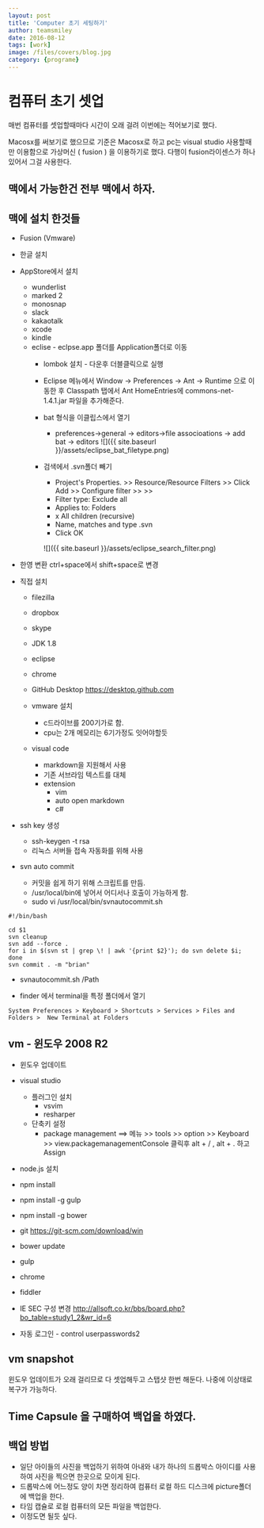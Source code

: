 ```yaml
---
layout: post
title: 'Computer 초기 세팅하기' 
author: teamsmiley 
date: 2016-08-12
tags: [work]
image: /files/covers/blog.jpg
category: {programe}
---
```


# 컴퓨터 초기 셋업

매번 컴퓨터를 셋업할때마다 시간이 오래 걸려 이번에는 적어보기로 했다.

Macosx를 써보기로 했으므로 기준은 Macosx로 하고 pc는 visual studio 사용할때만 이용함으로 가상머신 ( fusion ) 을 이용하기로 했다.
다행이 fusion라이센스가 하나 있어서 그걸 사용한다.

## 맥에서 가능한건 전부 맥에서 하자.

## 맥에 설치 한것들 
* Fusion (Vmware)
* 한글 설치
* AppStore에서 설치 
    * wunderlist 
    * marked 2
    * monosnap
    * slack 
    * kakaotalk 
    * xcode
    * kindle
    * eclise - eclpse.app 폴더를 Application폴더로 이동 
        * lombok 설치 - 다운후 더블클릭으로 실행  
        * Eclipse 메뉴에서 Window -> Preferences -> Ant -> Runtime 으로 이동한 후 Classpath 탭에서 Ant HomeEntries에 commons-net-1.4.1.jar 파일을 추가해준다.
        * bat 형식을 이클립스에서 열기 
            * preferences->general -> editors->file associoations -> add bat -> editors 
            ![]({{ site.baseurl }}/assets/eclipse_bat_filetype.png)

        * 검색에서 .svn폴더 빼기 
            * Project's Properties. >> Resource/Resource Filters >> Click Add  >>  Configure filter >>  >>
            * Filter type: Exclude all
            * Applies to: Folders
            * x All children (recursive)
            * Name, matches and type .svn
            * Click OK

            ![]({{ site.baseurl }}/assets/eclipse_search_filter.png)

* 한영 변환 ctrl+space에서  shift+space로 변경

* 직접 설치 
    * filezilla
    * dropbox 
    * skype
    * JDK 1.8 
    * eclipse 
    * chrome
    * GitHub Desktop <https://desktop.github.com>

    * vmware 설치 
        * c드라이브를 200기가로 함.
        * cpu는 2개 메모리는 6기가정도 잇어야할듯

    * visual code 
        * markdown을 지원해서 사용 
        * 기존 서브라임 텍스트를 대체
        * extension 
            * vim
            * auto open markdown
            * c# 

* ssh key 생성 
    * ssh-keygen -t rsa
    * 리눅스 서버들 접속 자동화를 위해 사용

* svn auto commit 
    * 커밋을 쉽게 하기 위해 스크립트를 만듬.
    * /usr/local/bin에 넣어서 어디서나 호출이 가능하게 함.
    * sudo vi /usr/local/bin/svnautocommit.sh 

```
#!/bin/bash

cd $1
svn cleanup
svn add --force .
for i in $(svn st | grep \! | awk '{print $2}'); do svn delete $i; done
svn commit . -m "brian"
```
    
* svnautocommit.sh /Path


* finder 에서 terminal을 특정 폴더에서 열기 

```
System Preferences > Keyboard > Shortcuts > Services > Files and Folders >  New Terminal at Folders
```


## vm -  윈도우 2008 R2

* 윈도우 업데이트
* visual studio
    * 플러그인 설치 
        * vsvim 
        * resharper
    * 단축키 설정 
        * package management ==> 메뉴 >> tools >> option >> Keyboard >> view.packagemanagementConsole 클릭후 alt + / , alt + . 하고 Assign

* node.js  설치 
* npm install 
* npm install -g gulp
* npm install -g bower 
* git <https://git-scm.com/download/win>
* bower update
* gulp
* chrome 
* fiddler 
* IE SEC 구성 변경 <http://allsoft.co.kr/bbs/board.php?bo_table=study1_2&wr_id=6>
* 자동 로그인 -  control userpasswords2


## vm snapshot 
윈도우 업데이트가 오래 걸리므로 다 셋업해두고 스탭샷 한번 해둔다.
나중에 이상태로 복구가 가능하다.


## Time Capsule 을 구매하여 백업을 하였다. 

## 백업 방법 
* 일단 아이들의 사진을 백업하기 위하여 아내와 내가 하나의 드롭박스 아이디를 사용하여 사진을 찍으면 한곳으로 모이게 된다. 
* 드롭박스에 어느정도 양이 차면 정리하여 컴퓨터 로컬 하드 디스크에 picture폴더에 백업을 한다. 
* 타임 캡슐로 로컬 컴퓨터의 모든 파일을 백업한다.  
* 이정도면 될듯 싶다. 

 


















